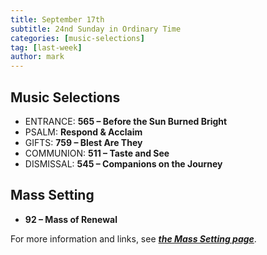 ```yaml
---
title: September 17th 
subtitle: 24nd Sunday in Ordinary Time
categories: [music-selections]
tag: [last-week]
author: mark
---
```


## Music Selections

- ENTRANCE: **565 – Before the Sun Burned Bright**
- PSALM: **Respond & Acclaim**
- GIFTS: **759 – Blest Are They**
- COMMUNION: **511 – Taste and See**
- DISMISSAL: **545 – Companions on the Journey**

## Mass Setting

- **92 – Mass of Renewal**

For more information and links, see _**[the Mass Setting page](/mass-setting/)**_.
